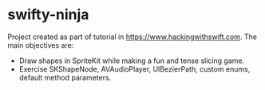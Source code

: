 # swifty-ninja

Project created as part of tutorial in https://www.hackingwithswift.com. The main objectives are:

 - Draw shapes in SpriteKit while making a fun and tense slicing game.
 - Exercise SKShapeNode, AVAudioPlayer, UIBezierPath, custom enums, default method parameters.
